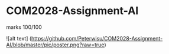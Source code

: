 # COM2028-Assignment-AI

marks 100/100

![alt text] (https://github.com/Peterwisu/COM2028-Assignment-AI/blob/master/pic/poster.png?raw=true)

